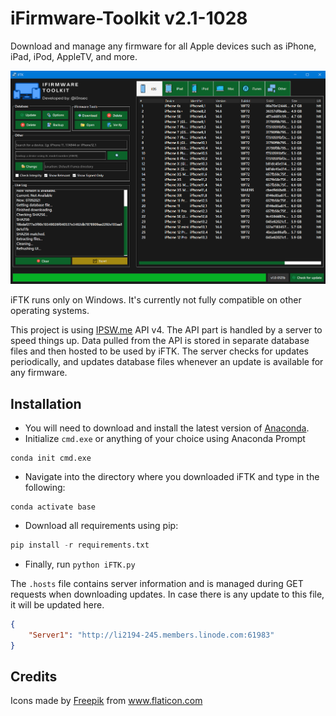 # iFirmware-Toolkit v2.1-1028
Download and manage any firmware for all Apple devices such as iPhone, iPad, iPod, AppleTV, and more.

<img src=".\\resources/01.png" alt="logo" width="700" hieght="700"/>

iFTK runs only on Windows. It's currently not fully compatible on other operating systems.

This project is using [IPSW.me](https://ipsw.me) API v4. The API part is handled by a server to speed things up. Data pulled from the API is stored in separate database files and then hosted to be used by iFTK. The server checks for updates periodically, and updates database files whenever an update is available for any firmware. 

## Installation

- You will need to download and install the latest version of [Anaconda](https://www.anaconda.com/).
- Initialize `cmd.exe` or anything of your choice using Anaconda Prompt
```
conda init cmd.exe
```
- Navigate into the directory where you downloaded iFTK and type in the following:
```batch
conda activate base
```
- Download all requirements using pip:
```python
pip install -r requirements.txt
```
- Finally, run `python iFTK.py` 

The `.hosts` file contains server information and is managed during GET requests when downloading updates. In case there is any update to this file,
it will be updated here.

```json
{
    "Server1": "http://li2194-245.members.linode.com:61983"
}
```
## Credits

<div>Icons made by <a href="https://www.freepik.com" title="Freepik">Freepik</a> from <a href="https://www.flaticon.com/" title="Flaticon">www.flaticon.com</a></div>
